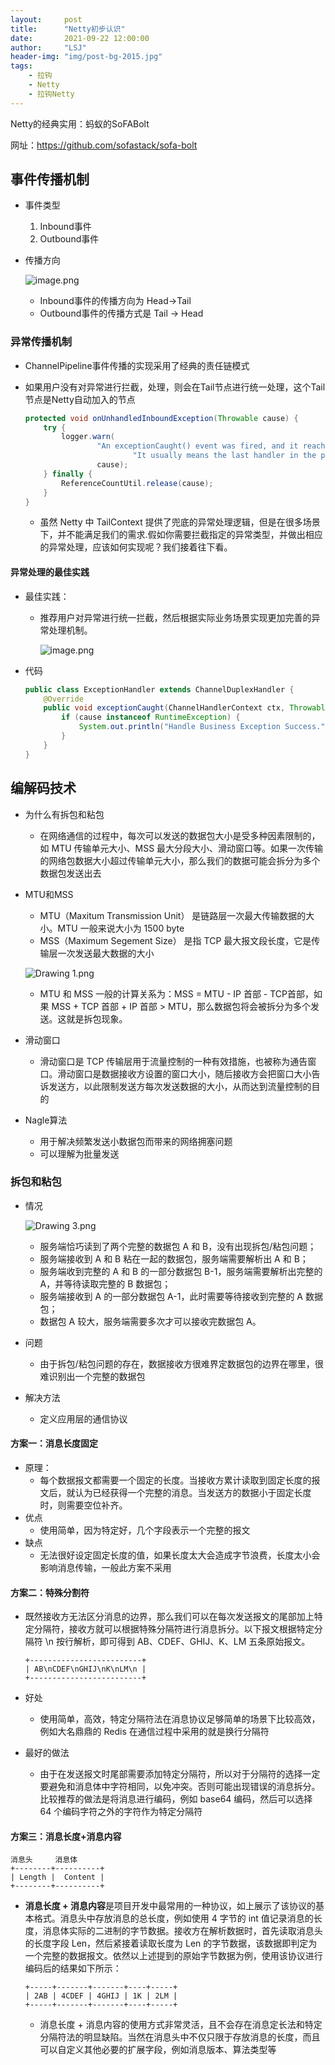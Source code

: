 ```yaml
---
layout:     post
title:      "Netty初步认识"
date:       2021-09-22 12:00:00
author:     "LSJ"
header-img: "img/post-bg-2015.jpg"
tags:
    - 拉钩
    - Netty
    - 拉钩Netty
---
```




Netty的经典实用：蚂蚁的SoFABolt 

网址：https://github.com/sofastack/sofa-bolt





## 事件传播机制

* 事件类型
  1. Inbound事件
  2. Outbound事件

* 传播方向

  ![image.png](../../img/CgqCHl-dLuOAPXJFAAJ3Qmmho38501.png)

  * Inbound事件的传播方向为 Head->Tail
  * Outbound事件的传播方式是 Tail -> Head





### 异常传播机制

* ChannelPipeline事件传播的实现采用了经典的责任链模式

* 如果用户没有对异常进行拦截，处理，则会在Tail节点进行统一处理，这个Tail节点是Netty自动加入的节点

  ```java
  protected void onUnhandledInboundException(Throwable cause) {
      try {
          logger.warn(
                  "An exceptionCaught() event was fired, and it reached at the tail of the pipeline. " +
                          "It usually means the last handler in the pipeline did not handle the exception.",
                  cause);
      } finally {
          ReferenceCountUtil.release(cause);
      }
  }
  ```

  * 虽然 Netty 中 TailContext 提供了兜底的异常处理逻辑，但是在很多场景下，并不能满足我们的需求.假如你需要拦截指定的异常类型，并做出相应的异常处理，应该如何实现呢？我们接着往下看。





#### 异常处理的最佳实践

* 最佳实践：

  * 推荐用户对异常进行统一拦截，然后根据实际业务场景实现更加完善的异常处理机制。

    ![image.png](../../img/Ciqc1F-dLz2AMj8yAALx2oNWK94344.png)

* 代码

  ```java
  public class ExceptionHandler extends ChannelDuplexHandler {
      @Override
      public void exceptionCaught(ChannelHandlerContext ctx, Throwable cause) {
          if (cause instanceof RuntimeException) {
              System.out.println("Handle Business Exception Success.");
          }
      }
  }
  ```

  





##  编解码技术

* 为什么有拆包和粘包

  * 在网络通信的过程中，每次可以发送的数据包大小是受多种因素限制的，如 MTU 传输单元大小、MSS 最大分段大小、滑动窗口等。如果一次传输的网络包数据大小超过传输单元大小，那么我们的数据可能会拆分为多个数据包发送出去

* MTU和MSS

  * MTU（Maxitum Transmission Unit） 是链路层一次最大传输数据的大小。MTU 一般来说大小为 1500 byte
  * MSS（Maximum Segement Size） 是指 TCP 最大报文段长度，它是传输层一次发送最大数据的大小

  ![Drawing 1.png](../../img/CgqCHl-iZjqAVNpwAAC-5hm9AJA479.png)

  * MTU 和 MSS 一般的计算关系为：MSS = MTU - IP 首部 - TCP首部，如果 MSS + TCP 首部 + IP 首部 > MTU，那么数据包将会被拆分为多个发送。这就是拆包现象。

* 滑动窗口
  * 滑动窗口是 TCP 传输层用于流量控制的一种有效措施，也被称为通告窗口。滑动窗口是数据接收方设置的窗口大小，随后接收方会把窗口大小告诉发送方，以此限制发送方每次发送数据的大小，从而达到流量控制的目的

* Nagle算法
  * 用于解决频繁发送小数据包而带来的网络拥塞问题
  * 可以理解为批量发送



### 拆包和粘包

* 情况

  ![Drawing 3.png](../../img/CgqCHl-iZk2ALa_sAAD704YRY80575.png)
  * 服务端恰巧读到了两个完整的数据包 A 和 B，没有出现拆包/粘包问题；
  * 服务端接收到 A 和 B 粘在一起的数据包，服务端需要解析出 A 和 B；
  * 服务端收到完整的 A 和 B 的一部分数据包 B-1，服务端需要解析出完整的 A，并等待读取完整的 B 数据包；
  * 服务端接收到 A 的一部分数据包 A-1，此时需要等待接收到完整的 A 数据包；
  * 数据包 A 较大，服务端需要多次才可以接收完数据包 A。

* 问题
  * 由于拆包/粘包问题的存在，数据接收方很难界定数据包的边界在哪里，很难识别出一个完整的数据包
* 解决方法
  * 定义应用层的通信协议





#### 方案一：消息长度固定

* 原理：
  * 每个数据报文都需要一个固定的长度。当接收方累计读取到固定长度的报文后，就认为已经获得一个完整的消息。当发送方的数据小于固定长度时，则需要空位补齐。
* 优点
  * 使用简单，因为特定好，几个字段表示一个完整的报文
* 缺点
  * 无法很好设定固定长度的值，如果长度太大会造成字节浪费，长度太小会影响消息传输，一般此方案不采用



#### 方案二：特殊分割符

* 既然接收方无法区分消息的边界，那么我们可以在每次发送报文的尾部加上特定分隔符，接收方就可以根据特殊分隔符进行消息拆分。以下报文根据特定分隔符 \n 按行解析，即可得到 AB、CDEF、GHIJ、K、LM 五条原始报文。

  ```
  +-------------------------+
  | AB\nCDEF\nGHIJ\nK\nLM\n |
  +-------------------------+
  ```

* 好处
  * 使用简单，高效，特定分隔符法在消息协议足够简单的场景下比较高效，例如大名鼎鼎的 Redis 在通信过程中采用的就是换行分隔符
* 最好的做法
  * 由于在发送报文时尾部需要添加特定分隔符，所以对于分隔符的选择一定要避免和消息体中字符相同，以免冲突。否则可能出现错误的消息拆分。比较推荐的做法是将消息进行编码，例如 base64 编码，然后可以选择 64 个编码字符之外的字符作为特定分隔符





#### 方案三：消息长度+消息内容

```
消息头     消息体
+--------+----------+
| Length |  Content |
+--------+----------+
```

* **消息长度 + 消息内容**是项目开发中最常用的一种协议，如上展示了该协议的基本格式。消息头中存放消息的总长度，例如使用 4 字节的 int 值记录消息的长度，消息体实际的二进制的字节数据。接收方在解析数据时，首先读取消息头的长度字段 Len，然后紧接着读取长度为 Len 的字节数据，该数据即判定为一个完整的数据报文。依然以上述提到的原始字节数据为例，使用该协议进行编码后的结果如下所示：

  ```
  +-----+-------+-------+----+-----+
  | 2AB | 4CDEF | 4GHIJ | 1K | 2LM |
  +-----+-------+-------+----+-----+
  ```

  * 消息长度 + 消息内容的使用方式非常灵活，且不会存在消息定长法和特定分隔符法的明显缺陷。当然在消息头中不仅只限于存放消息的长度，而且可以自定义其他必要的扩展字段，例如消息版本、算法类型等




